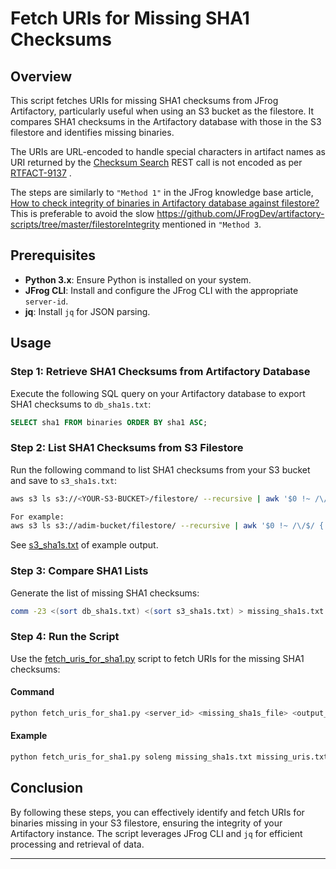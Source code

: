 
# Fetch URIs for Missing SHA1 Checksums

## Overview

This script fetches URIs for missing SHA1 checksums from JFrog Artifactory, particularly useful when using an S3 
bucket as the filestore. It compares SHA1 checksums in the Artifactory database with those in the S3 filestore and identifies missing binaries.

The URIs are URL-encoded to handle special characters in artifact names  as URI returned by the [Checksum Search](https://jfrog.com/help/r/jfrog-rest-apis/checksum-search) 
REST call is not encoded  as per [RTFACT-9137](https://jfrog.atlassian.net/browse/RTFACT-9137) .

The steps are similarly to `"Method 1"`  in the JFrog knowledge base article,
[How to check integrity of binaries in Artifactory database against filestore?](https://jfrog.com/help/r/how-to-check-integrity-of-binaries-in-artifactory-database-against-filestore/how-to-check-integrity-of-binaries-in-artifactory-database-against-filestore)
This is preferable to avoid the slow https://github.com/JFrogDev/artifactory-scripts/tree/master/filestoreIntegrity 
mentioned in `"Method 3`.

## Prerequisites

- **Python 3.x**: Ensure Python is installed on your system.
- **JFrog CLI**: Install and configure the JFrog CLI with the appropriate `server-id`.
- **jq**: Install `jq` for JSON parsing.


## Usage

### Step 1: Retrieve SHA1 Checksums from Artifactory Database

Execute the following SQL query on your Artifactory database to export SHA1 checksums to `db_sha1s.txt`:
```sql
SELECT sha1 FROM binaries ORDER BY sha1 ASC;
```

### Step 2: List SHA1 Checksums from S3 Filestore

Run the following command to list SHA1 checksums from your S3 bucket and save to `s3_sha1s.txt`:
```bash
aws s3 ls s3://<YOUR-S3-BUCKET>/filestore/ --recursive | awk '$0 !~ /\/$/ { $1=$2=$3=""; print $0}' | cut -c17-  | sort > s3_sha1s.txt

For example:
aws s3 ls s3://adim-bucket/filestore/ --recursive | awk '$0 !~ /\/$/ { $1=$2=$3=""; print $0}' | cut -c17- | sort > s3_sha1s.txt

```
See  [s3_sha1s.txt](s3_sha1s.txt) of example output.

### Step 3: Compare SHA1 Lists

Generate the list of missing SHA1 checksums:
```bash
comm -23 <(sort db_sha1s.txt) <(sort s3_sha1s.txt) > missing_sha1s.txt
```

### Step 4: Run the Script

Use the [fetch_uris_for_sha1.py](fetch_uris_for_sha1.py) script to fetch URIs for the missing SHA1 checksums:

#### Command

```bash
python fetch_uris_for_sha1.py <server_id> <missing_sha1s_file> <output_file>
```

#### Example

```bash
python fetch_uris_for_sha1.py soleng missing_sha1s.txt missing_uris.txt
```



## Conclusion

By following these steps, you can effectively identify and fetch URIs for binaries missing in your S3 filestore, ensuring the integrity of your Artifactory instance. The script leverages JFrog CLI and `jq` for efficient processing and retrieval of data.

---

